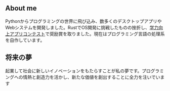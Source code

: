 ## About me

Pythonからプログラミングの世界に飛び込み、数多くのデスクトップアプリやWebシステムを開発しました。RustでOS開発に挑戦したものの挫折し、[学力向上アプリコンテスト](https://www.gakuryokuup.com/第4回受賞作品#h.ds4kdposi7d5)で奨励賞を取りました。現在はプログラミング言語の処理系を自作しています。

## 将来の夢

起業して社会に新しいイノベーションをもたらすことが私の夢です。プログラミングへの情熱と創造力を活かし、新たな価値を創出することに全力を注いでいます

